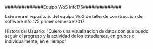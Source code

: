 ##############Equipo WoS Info175##############

Este sera el repositorio del equipo WoS de taller de construccion de software
info 175 primer semestre 2017

Histora del Usuario: 
  "Quiero una visualizacion de datos con que puedo seguir el progreso y la actividad de los estudiantes, en grupos o individualmente, en el tiempo"


